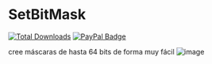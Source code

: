 # SetBitMask
[![Total Downloads](https://img.shields.io/github/downloads/LuSlower/SetBitMask/total.svg)](https://github.com/LuSlower/SetBitMask/releases) [![PayPal Badge](https://img.shields.io/badge/PayPal-003087?logo=paypal&logoColor=fff&style=flat)](https://paypal.me/eldontweaks) 

cree máscaras de hasta 64 bits de forma muy fácil
![image](https://github.com/LuSlower/SetBitMask/assets/148411728/5bfee16b-ca84-4711-893d-4f4b7618a8a9)
